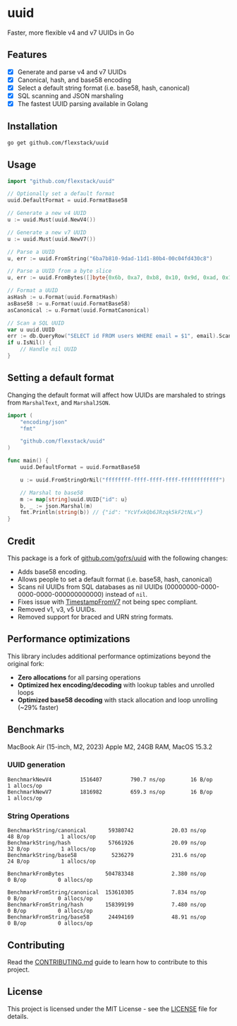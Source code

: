 # uuid

Faster, more flexible v4 and v7 UUIDs in Go

## Features

- [x] Generate and parse v4 and v7 UUIDs
- [x] Canonical, hash, and base58 encoding
- [x] Select a default string format (i.e. base58, hash, canonical)
- [x] SQL scanning and JSON marshaling
- [x] The fastest UUID parsing available in Golang

## Installation

```bash
go get github.com/flexstack/uuid
```

## Usage

```go
import "github.com/flexstack/uuid"

// Optionally set a default format
uuid.DefaultFormat = uuid.FormatBase58

// Generate a new v4 UUID
u := uuid.Must(uuid.NewV4())

// Generate a new v7 UUID
u := uuid.Must(uuid.NewV7())

// Parse a UUID
u, err := uuid.FromString("6ba7b810-9dad-11d1-80b4-00c04fd430c8")

// Parse a UUID from a byte slice
u, err := uuid.FromBytes([]byte{0x6b, 0xa7, 0xb8, 0x10, 0x9d, 0xad, 0x11, 0xd1, 0x80, 0xb4, 0x00, 0xc0, 0x4f, 0xd4, 0x30, 0xc8})

// Format a UUID
asHash := u.Format(uuid.FormatHash)
asBase58 := u.Format(uuid.FormatBase58)
asCanonical := u.Format(uuid.FormatCanonical)

// Scan a SQL UUID
var u uuid.UUID
err := db.QueryRow("SELECT id FROM users WHERE email = $1", email).Scan(&u)
if u.IsNil() {
    // Handle nil UUID
}
```

## Setting a default format

Changing the default format will affect how UUIDs are marshaled to strings from `MarshalText`, and `MarshalJSON`.


```go
import (
	"encoding/json"
	"fmt"

	"github.com/flexstack/uuid"
)

func main() {
	uuid.DefaultFormat = uuid.FormatBase58

	u := uuid.FromStringOrNil("ffffffff-ffff-ffff-ffff-ffffffffffff")

	// Marshal to base58
	m := map[string]uuid.UUID{"id": u}
	b, _ := json.Marshal(m)
	fmt.Println(string(b)) // {"id": "YcVfxkQb6JRzqk5kF2tNLv"}
}
```

## Credit

This package is a fork of [github.com/gofrs/uuid](https://github.com/gofrs/uuid) with the following changes:

- Adds base58 encoding.
- Allows people to set a default format (i.e. base58, hash, canonical)
- Scans nil UUIDs from SQL databases as nil UUIDs (00000000-0000-0000-0000-000000000000) instead of `nil`.
- Fixes issue with [TimestampFromV7](https://github.com/gofrs/uuid/issues/128) not being spec compliant.
- Removed v1, v3, v5 UUIDs.
- Removed support for braced and URN string formats.

## Performance optimizations

This library includes additional performance optimizations beyond the original fork:

- **Zero allocations** for all parsing operations
- **Optimized hex encoding/decoding** with lookup tables and unrolled loops
- **Optimized base58 decoding** with stack allocation and loop unrolling (~29% faster)

## Benchmarks

MacBook Air (15-inch, M2, 2023) Apple M2, 24GB RAM, MacOS 15.3.2

### UUID generation
```
BenchmarkNewV4         1516407	       790.7 ns/op	      16 B/op	       1 allocs/op
BenchmarkNewV7         1816982	       659.3 ns/op	      16 B/op	       1 allocs/op
```

### String Operations
```
BenchmarkString/canonical     	59380742	        20.03 ns/op	      48 B/op	       1 allocs/op
BenchmarkString/hash          	57661926	        20.09 ns/op	      32 B/op	       1 allocs/op
BenchmarkString/base58        	 5236279	        231.6 ns/op	      24 B/op	       1 allocs/op

BenchmarkFromBytes             504783348	        2.380 ns/op	       0 B/op	       0 allocs/op

BenchmarkFromString/canonical  153610305	        7.834 ns/op	       0 B/op	       0 allocs/op
BenchmarkFromString/hash       158399199	        7.480 ns/op	       0 B/op	       0 allocs/op
BenchmarkFromString/base58      24494169	        48.91 ns/op	       0 B/op	       0 allocs/op
```

## Contributing

Read the [CONTRIBUTING.md](CONTRIBUTING.md) guide to learn how to contribute to this project.

## License

This project is licensed under the MIT License - see the [LICENSE](LICENSE) file for details.
